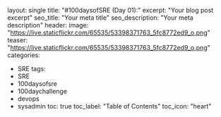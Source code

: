 
layout: single
title: "#100daysofSRE (Day 01):"
excerpt: "Your blog post excerpt"
seo_title: "Your meta title"
seo_description: "Your meta description"
header:
  image: "https://live.staticflickr.com/65535/53398371763_5fc8772ed9_o.png"
  teaser: "https://live.staticflickr.com/65535/53398371763_5fc8772ed9_o.png"
categories:
  - SRE
tags:
  - SRE
  - 100daysofsre
  - 100daychallenge
  - devops
  - sysadmin
toc: true
toc_label: "Table of Contents"
toc_icon: "heart"
<!--stackedit_data:
eyJoaXN0b3J5IjpbMTI3ODk2NjA0OF19
-->